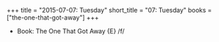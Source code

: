 +++
title = "2015-07-07: Tuesday"
short_title = "07: Tuesday"
books = ["the-one-that-got-away"]
+++


* Book: The One That Got Away {E} /f/
